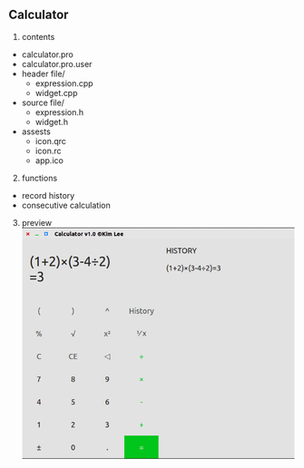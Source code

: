 ##  Calculator
1. contents
- calculator.pro
- calculator.pro.user
- header file/
	- expression.cpp
	- widget.cpp
- source file/
	- expression.h
	- widget.h
- assests
	- icon.qrc
	- icon.rc
	- app.ico

2. functions
- record history
- consecutive calculation

3. preview
![](calculator/Screenshot1.png) 
